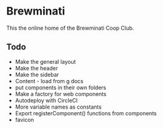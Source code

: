 # Brewminati

This the online home of the Brewminati Coop Club.

## Todo
- Make the general layout
- Make the header
- Make the sidebar
- Content - load from g docs
- put components in their own folders
- Make a factory for web components
- Autodeploy with CircleCI
- More variable names as constants
- Export registerComponent() functions from components
- favicon